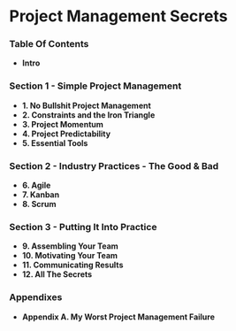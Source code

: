 # Project Management Secrets

### Table Of Contents
* **Intro**

### Section 1 - Simple Project Management
* **1. No Bullshit Project Management**
* **2. Constraints and the Iron Triangle**
* **3. Project Momentum**
* **4. Project Predictability**
* **5. Essential Tools**

### Section 2 - Industry Practices - The Good & Bad
* **6. Agile**
* **7. Kanban**
* **8. Scrum**

### Section 3 - Putting It Into Practice
* **9. Assembling Your Team**
* **10. Motivating Your Team**
* **11. Communicating Results**
* **12. All The Secrets**

### Appendixes
* **Appendix A. My Worst Project Management Failure**